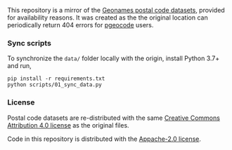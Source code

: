 This repository is a mirror of the [Geonames postal code datasets](http://download.geonames.org/export/zip/), provided for availability reasons. It was created as the the original location can periodically return 404 errors for [pgeocode](https://github.com/symerio/pgeocode) users.


### Sync scripts

To synchronize the `data/` folder locally with the origin, install Python 3.7+ and run,
```
pip install -r requirements.txt
python scripts/01_sync_data.py
```

### License

Postal code datasets are re-distributed with the same [Creative Commons Attribution 4.0 license](https://creativecommons.org/licenses/by/4.0/) as the original files.

Code in this repository is distributed with the [Appache-2.0 license](http://www.apache.org/licenses/LICENSE-2.0.html).
